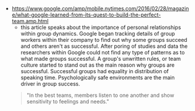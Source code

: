 - https://www.google.com/amp/mobile.nytimes.com/2016/02/28/magazine/what-google-learned-from-its-quest-to-build-the-perfect-team.amp.html
    - this article speaks about the importance of personal relationships within group dynamics. Google began tracking details of group workers within their company to find out why some groups succeed and others aren't as successful. After poring of studies and data the researchers within Google could not find any type of patterns as to what made groups successful. A group's unwritten rules, or team culture started to stand out as the main reason why groups are successful. Successful groups had equality in distribution of speaking time. Psychologically safe environments are the main driver in group success. 
    > "In the best teams, members listen to one another and show sensitivity to feelings and needs."